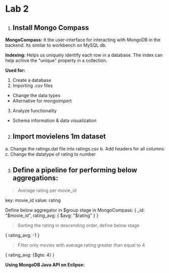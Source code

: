 # Lab 2

1. ## Install Mongo Compass

**MongoCompass:**
It the user-interface for interacting with MongoDB in the backend. Its similar to workbench on MySQL db.

**Indexing:**
Helps us uniquely identify each row in a database. The index can help achive the "unique" property in a collection.

**Used for:**

1. Create a database
2. Importing .csv files
 - Change the data types
 - Alternative for mongoimport
3. Analyze functionality
 - Schema information & data visualization

2. ## Import movielens 1m dataset
 
a. Change the ratings.dat file into ratings.csv
b. Add headers for all columns
c. Change the datatype of rating to number

3. ## Define a pipeline for performing below aggregations:

> Average rating per movie_id

  key: movie_id
  value: rating

  Define below aggregator in $group stage in MongoCompass:
  {
    _id: "$movie_id",
    rating_avg: {
      $avg: "$rating"
    }
  }

> Sorting the rating in descending order, define below stage

{
  rating_avg: -1
}

> Filter only movies with average rating greater than equal to 4

{
  rating_avg: {$gte: 4}
}


**Using MongoDB Java API on Eclipse:**






